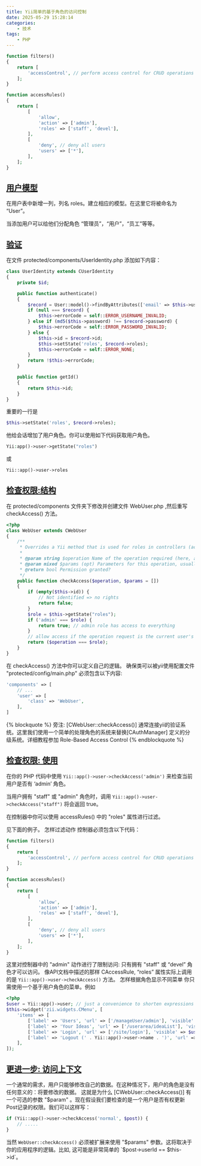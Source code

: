 ```yaml
---
title: Yii简单的基于角色的访问控制
date: 2025-05-29 15:28:14
categories:
	- 技术
tags:
	- PHP
---
```



```php
function filters()
{
    return [
        'accessControl', // perform access control for CRUD operations
    ];
}

function accessRules()
{
    return [
        [
            'allow',
            'action' => ['admin'],
            'roles' => ['staff', 'devel'],
        ],
        [
            'deny', // deny all users
            'users' => ['*'],
        ],
    ];
}
```


## [用户模型](#user-model)


在用户表中新增一列，列名 roles。建立相应的模型。在这里它将被命名为 “User”。

当添加用户可以给他们分配角色 “管理员”，“用户”，“员工”等等。


## [验证](#yanzheng)

在文件 protected/components/UserIdentity.php 添加如下内容：

```php
class UserIdentity extends CUserIdentity
{
    private $id;

    public function authenticate()
    {
        $record = User::model()->findByAttributes(['email' => $this->username]);
        if (null === $record) {
            $this->errorCode = self::ERROR_USERNAME_INVALID;
        } else if (md5($this->password) !== $record->password) {
            $this->errorCode = self::ERROR_PASSWORD_INVALID;
        } else {
            $this->id = $record->id;
            $this->setState('roles', $record->roles);
            $this->errorCode = self::ERROR_NONE;
        }
        return !$this->errorCode;
    }

    public function getId()
    {
        return $this->id;
    }
}
```

重要的一行是

```php
$this->setState('roles', $record->roles);
```

他给会话增加了用户角色。你可以使用如下代码获取用户角色。

```php
Yii:app()->user->getState("roles")
```

或

```php
Yii::app()->user->roles
```

## [检查权限:结构](#quanxianjiancha)


在 protected/components 文件夹下修改并创建文件 WebUser.php ,然后重写 checkAccess() 方法。

```php
<?php
class WebUser extends CWebUser
{
    /**
     * Overrides a Yii method that is used for roles in controllers (accessRules).
     *
     * @param string $operation Name of the operation required (here, a role).
     * @param mixed $params (opt) Parameters for this operation, usually the object to access.
     * @return bool Permission granted?
     */
    public function checkAccess($operation, $params = [])
    {
        if (empty($this->id)) {
            // Not identified => no rights
            return false;
        }
        $role = $this->getState("roles");
        if ('admin' === $role) {
            return true; // admin role has access to everything
        }
        // allow access if the operation request is the current user's role
        return ($operation === $role);
    }
}
```

在 checkAccess() 方法中你可以定义自己的逻辑。
确保类可以被yii使用配置文件 "protected/config/main.php" 必须包含以下内容:

```php
'components' => [
    // ...
    'user' => [
        'class' => 'WebUser',
    ],
]
```

{% blockquote %}
旁注:
[CWebUser::checkAccess()] 通常连接yii的验证系统。这里我们使用一个简单的处理角色的系统来替换[CAuthManager] 定义的分级系统。详细教程参加 Role-Based Access Control
{% endblockquote %}

## [检查权限: 使用](#quanxianjianchashiyong)

在你的 PHP 代码中使用 `Yii::app()->user->checkAccess('admin')` 来检查当前用户是否有 ‘admin’ 角色。

当用户拥有 "staff" 或 "admin" 角色时，调用 `Yii::app()->user->checkAccess("staff")` 将会返回 true。

在控制器中你可以使用 accessRules() 中的 "roles" 属性进行过滤。

见下面的例子。 怎样过滤动作 控制器必须包含以下代码：

```php
function filters()
{
    return [
        'accessControl', // perform access control for CRUD operations
    ];
}

function accessRules()
{
    return [
        [
            'allow',
            'action' => ['admin'],
            'roles' => ['staff', 'devel'],
        ],
        [
            'deny', // deny all users
            'users' => ['*'],
        ],
    ];
}
```

这里对控制器中的 "admin" 动作进行了限制访问: 只有拥有 "staff" 或 “devel” 角色才可以访问。 像API文档中描述的那样 CAccessRule, “roles” 属性实际上调用的是 `Yii::app()->user->checkAccess()` 方法。 怎样根据角色显示不同菜单 你只需使用一个基于用户角色的菜单。例如


```php
<?php
$user = Yii::app()->user; // just a convenience to shorten expressions
$this->widget('zii.widgets.CMenu', [
    'items' => [
        ['label' => 'Users', 'url' => ['/manageUser/admin'], 'visible' => $user->checkAcces('staff')],
        ['label' => 'Your Ideas', 'url' => ['/userarea/ideaList'], 'visible' => $user->checkAcces('normal')],
        ['label' => 'Login', 'url' => ['/site/login'], 'visible' => $user->isGuest],
        ['label' => 'Logout (' . Yii::app()->user->name . ')', 'url' => ['/site/logout'], 'visible' => !$user->isGuest],
    ],
]);
```

## [更进一步: 访问上下文](#more-context)

一个通常的需求，用户只能够修改自己的数据。在这种情况下，用户的角色是没有任何意义的：将要修改的数据。 这就是为什么 [CWebUser::checkAccess()] 有一个可选的参数 "$param" 。现在假设我们要检查的是一个用户是否有权更新Post记录的权限。我们可以这样写：

```php
if (Yii::app()->user->checkAccess('normal', $post)) {
    // .....
}
```
当然 `WebUser::checkAccess()` 必须被扩展来使用 "$params" 参数。这将取决于你的应用程序的逻辑。比如, 这可能是非常简单的 `$post->userId == $this->id`。
